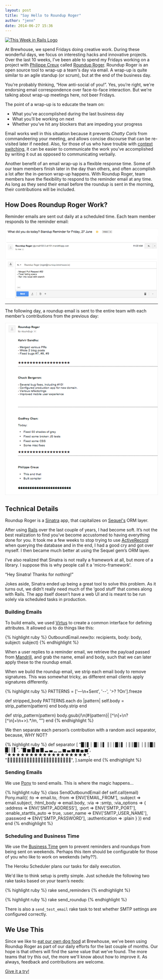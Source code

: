 ```yaml
---
layout: post
title: "Say Hello to Roundup Roger"
author: "jenn"
date: 2014-06-27 15:36
---
```



<p>
  <a href="https://github.com/BrewhouseTeam/roundup-roger">
    <img class="img-right img-responsive" alt="This Week in Rails Logo" src="https://dl.dropboxusercontent.com/u/79436/roundup_roger_logo1.png">
  </a>
</p>

At Brewhouse, we spend Fridays doing creative work. During these wonderful days, we focus on interesting hacks and innovative projects. Over the last 10 weeks, I’ve been able to spend my Fridays working on a project with [Philippe Creux](https://github.com/pcreux) called [Roundup Roger](https://github.com/BrewhouseTeam/roundup-roger). Roundup Roger is an open source tool to wrap-up a team's day via email. A wrap-up is quite similar to an agile standup (or scrum), but at the end of the business day.

You’re probably thinking, “How anti-social of you!”.  Yes, you’re right, we're endorsing email correspondence over face-to-face interaction. But we're talking about wrap-up meetings here, not beer Fridays.

The point of a wrap-up is to educate the team on:

* What you’ve accomplished during the last business day
* What you’ll be working on next
* Whether you’ve hit any blockers that are impeding your progress

<!-- break -->

Email works well in this situation because it prevents <em>Chatty Carls</em> from commandeering your meeting, and allows concise discourse that can be re-visited later if needed. Also, for those of us who have trouble with [context switching](http://www.joelonsoftware.com/articles/fog0000000022.html), it can be easier to communicate the work you’ve accomplished by writing it out as opposed to communicating verbally.

Another benefit of an email wrap-up is a flexible response time. Some of our team members finish later in the day than others, and often accomplish a lot after the in-person wrap-up happens. With Roundup Roger, team members have the flexibility to respond to the reminder email at any time. As long as they send their email before the roundup is sent in the morning, their contributions will be included.


## How Does Roundup Roger Work?

Reminder emails are sent out daily at a scheduled time. Each team member responds to the reminder email:

![reminder email](/images/posts/reminder-email.png)

------------------------------------

The following day, a roundup email is sent to the entire team with each member’s contributions from the previous day:

![roundup email](/images/posts/roundup-email.png)


## Technical Details

Roundup Roger is a [Sinatra](http://www.sinatrarb.com/) app, that capitalizes on [Sequel's](https://github.com/jeremyevans/sequel) ORM layer.

After using [Rails](http://rubyonrails.org/) over the last couple of years, I had become soft. It’s not the best realization to find you’ve become accustomed to having everything done for you. It took me a few weeks to stop trying to use [ActiveRecord](http://guides.rubyonrails.org/active_record_querying.html) when querying the database and in the end, I had a good cry and got over myself. I then became much better at using the Sequel gem’s ORM layer.

I’ve also realized that Sinatra is not really a framework at all, but more of a library. I suppose this is why people call it a 'micro-framework'.

“Hey Sinatra! Thanks for nothing!”

Jokes aside, Sinatra ended up being a great tool to solve this problem. As it turns out, we didn’t really need much of the ‘good stuff’ that comes along with Rails. The app itself doesn’t have a web UI and is meant to be run solely via scheduled tasks in production.


### Building Emails

To build emails, we used [Virtus](https://github.com/solnic/virtus) to create a common interface for defining attributes. It allowed us to do things like this:

{% highlight ruby %}
  OutboundEmail.new(to: recipients, body: body, subject: subject)
{% endhighlight %}

When a user replies to a reminder email, we retrieve the payload passed from [Mandrill](https://www.mandrill.com/), and grab the name, email and body, such that we can later apply these to the roundup email.

When we build the roundup email, we strip each email body to remove signatures. This was somewhat tricky, as different email clients apply signatures differently.

{% highlight ruby %}
  PATTERNS = ['—\n+Sent', '--', '>? ?On'].freeze

  def stripped_body
    PATTERNS.each do |pattern|
      self.body = strip_pattern(pattern)
    end
    body.strip
  end

  def strip_pattern(pattern)
    body.gsub(/\n(#{pattern}| [^\n]+\n?[^\n]+\n+\>).*/m, "")
  end
{% endhighlight %}

We then separate each person’s contribution with a random ascii separator, because, WHY NOT?

{% highlight ruby %}
def separator
    [
      "█║▌│ █│║▌ ║││█║▌ │║║█║ │║║█║ █│║▌",
      "▇ ▅ █ ▅ ▇ ▂ ▃ ▁ ▁ ▅ ▃ ▅ ▅ ▄ ▅",
      "★★★★★★★★★★★★★★★★★★",
      "",
      ].sample
  end
{% endhighlight %}


### Sending Emails

We use [Pony](https://github.com/benprew/pony) to send emails. This is where the magic happens...

{% highlight ruby %}
class SendOutboundEmail
  def self.call(email)
    Pony.mail({
      :to => email.to,
      :from => ENV['EMAIL_FROM'],
      :subject => email.subject,
      :html_body => email.body,
      :via => :smtp,
      :via_options => {
        :address        => ENV['SMTP_ADDRESS'],
        :port           => ENV['SMTP_PORT'],
        :enable_starttls_auto => true,
        :user_name      => ENV['SMTP_USER_NAME'],
        :password       => ENV['SMTP_PASSWORD'],
        :authentication => :plain
      }
    })
  end
end
{% endhighlight %}


### Scheduling and Business Time

We use the [Business Time](https://github.com/bokmann/business_time) gem to prevent reminders and roundups from being sent on weekends. Perhaps this item should be configurable for those of you who like to work on weekends (why??).

The Heroku Scheduler plans our tasks for daily execution.

We'd like to think setup is pretty simple. Just schedule the following two rake tasks based on your team’s needs:

{% highlight ruby %}
  rake send_reminders
{% endhighlight %}

{% highlight ruby %}
  rake send_roundup
{% endhighlight %}

There is also a ```send_test_email``` rake task to test whether SMTP settings are configured correctly.


## We Use This

Since we like to [eat our own dog food](http://brewhouse.io/blog/2014/04/24/this-week-in-rails-the-backstory.html#dogfooding) at Brewhouse, we've been using Roundup Roger as part of our daily efforts for the last couple of months. Our hope is that others will find the same value that we've found. The more teams that try this out, the more we'll know about how to improve it. As always, feedback and contributions are welcome.

[Give it a try!](https://github.com/BrewhouseTeam/roundup-roger)

